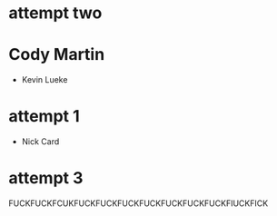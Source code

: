 
# attempt two
# Cody Martin
- Kevin Lueke
# attempt 1
- Nick Card
# attempt 3
FUCKFUCKFCUKFUCKFUCKFUCKFUCKFUCKFUCKFUCKFIUCKFICK
